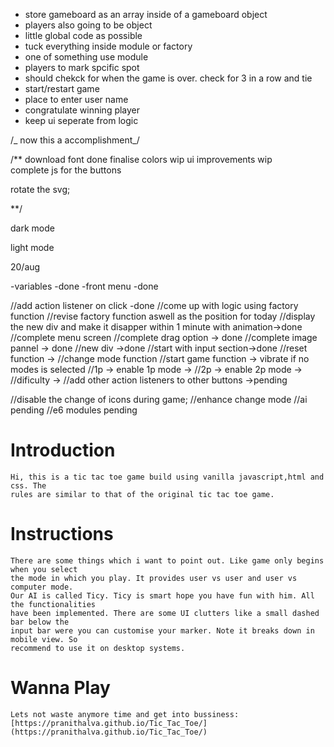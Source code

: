 - store gameboard as an array inside of a gameboard object
- players also going to be object
- little global code as possible
- tuck everything inside module or factory
- one of something use module
- players to mark spcific spot
- should chekck for when the game is over. check for 3 in a row and tie
- start/restart game
- place to enter user name
- congratulate winning player
- keep ui seperate from logic

/_ now this a accomplishment_/

/\*\*
download font done
finalise colors wip
ui improvements wip  
complete js for the buttons

rotate the svg;

\*\*/

dark mode <link rel="stylesheet" href="https://fonts.googleapis.com/css2?family=Material+Symbols+Outlined:opsz,wght,FILL,GRAD@20..48,100..700,0..1,-50..200" />

light mode <link rel="stylesheet" href="https://fonts.googleapis.com/css2?family=Material+Symbols+Outlined:opsz,wght,FILL,GRAD@20..48,100..700,0..1,-50..200" />

20/aug

-variables -done
-front menu -done

//add action listener on click -done
//come up with logic using factory function
//revise factory function aswell as the position for today
//display the new div and make it disapper within 1 minute with animation->done
//complete menu screen
//complete drag option -> done
//complete image pannel -> done
//new div ->done
//start with input section->done
//reset function ->
//change mode function
//start game function -> vibrate if no modes is selected
//1p -> enable 1p mode ->
//2p -> enable 2p mode ->
//dificulty ->
//add other action listeners to other buttons ->pending

//disable the change of icons during game;
//enhance change mode
//ai pending
//e6 modules pending

# Introduction

    Hi, this is a tic tac toe game build using vanilla javascript,html and css. The
    rules are similar to that of the original tic tac toe game.

# Instructions

    There are some things which i want to point out. Like game only begins when you select
    the mode in which you play. It provides user vs user and user vs computer mode.
    Our AI is called Ticy. Ticy is smart hope you have fun with him. All the functionalities
    have been implemented. There are some UI clutters like a small dashed bar below the
    input bar were you can customise your marker. Note it breaks down in mobile view. So
    recommend to use it on desktop systems.

# Wanna Play

    Lets not waste anymore time and get into bussiness:
    [https://pranithalva.github.io/Tic_Tac_Toe/](https://pranithalva.github.io/Tic_Tac_Toe/)
